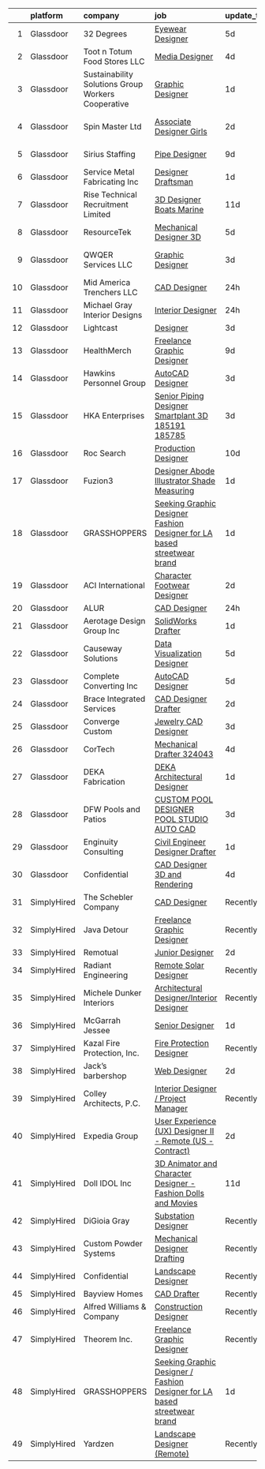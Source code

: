 

|    | platform    | company                                            | job                                                                                                                                                                                                                                                                                                                                                                                                                                                                                                                                                                                                                                                                                                                                                                                                                                                                                                                                                                                                                                         | update_time   | location        |
|---:|:------------|:---------------------------------------------------|:--------------------------------------------------------------------------------------------------------------------------------------------------------------------------------------------------------------------------------------------------------------------------------------------------------------------------------------------------------------------------------------------------------------------------------------------------------------------------------------------------------------------------------------------------------------------------------------------------------------------------------------------------------------------------------------------------------------------------------------------------------------------------------------------------------------------------------------------------------------------------------------------------------------------------------------------------------------------------------------------------------------------------------------------|:--------------|:----------------|
|  1 | Glassdoor   | 32 Degrees                                         | [Eyewear Designer](https://www.glassdoor.com/partner/jobListing.htm?pos=120&ao=1110586&s=58&guid=000001822efd2d4b8c6d561fac7ba36b&src=GD_JOB_AD&t=SR&vt=w&ea=1&cs=1_03c0f62e&cb=1658645720842&jobListingId=1008012148780&cpc=C63BD00756FD6F58&jrtk=3-0-1g8nfqbbdkhqp801-1g8nfqbbrjijj800-e171888724c4744a--6NYlbfkN0BK9GXDcakwdiqmeo8o-2GvkYnmPkq7xevAHdeF_847qtWIb67PS4cSEboSHorPJRDQoaqcUy-3L0yhtCuG0Dr00QbuvsAT9k9_vGsKOvIT62hwB4leGfVJbxAEb7m3iG1ynuz_rrQmmFlyplda9327a5hbsHctmm29ZdRUsBLc9kGi8jmAyZaXeg2OBsHFb6W3jsVbz0qAcG9Dc_JqfhzfgNgzpIrlaNkQGvK_LW9nSJBCihCTIvFwZFUNbzg9ilPgSsqNs0mEuKnCkI_MDDN4G92vsHoAQHTD3wmRWBjuXKFQJRCLWAiN2ndJvgwRCzxnss87KFzHw3RLe2IEEZ5BexhL0IiqTwvYjkUHhSt6toLCEi9ipq5nxUYLk09z-OWkcPxVuv9FSV0sr3XLuUkoLrKDpGMPXkRV7ataOGEkW66F6W_vdHFIgQbbNUZtBL9KL9E8gZHETDHFcml1msajI16QVj-urErPz_NYPpAaLQ%3D%3D)                                                                                                                                                                                                     | 5d            | New York, NY    |
|  2 | Glassdoor   | Toot n Totum Food Stores  LLC                      | [Media Designer](https://www.glassdoor.com/partner/jobListing.htm?pos=117&ao=1110586&s=58&guid=000001822efd2d4b8c6d561fac7ba36b&src=GD_JOB_AD&t=SR&vt=w&cs=1_66e6b68e&cb=1658645720841&jobListingId=1008014381399&cpc=8D52E76475A7E842&jrtk=3-0-1g8nfqbbdkhqp801-1g8nfqbbrjijj800-5bbd51cb50677fce--6NYlbfkN0C-DhQNmwg1Xw21IP8sDOh_3gsjAvXmKCbZ2k6OTTTvybAtb1TJ9W2f9W7oqZKodxTh4QpXHO9uJ-7u6e2sFSQAxRmpCjyGaGtDvfAzGr8OeJiqKZxXNSCIPvzAAT5ZMLCDD9bPs6k7iEO2nJUMJbEJM77ghQjpsQ5st8_cUk545h6DrqFGOeGa9m_FffVlTIqUpFlxr2lEf_dctzq_8-34wYmJDXvn9jUVBFGSOaRI6f-3WV0YBfN-wP1WGVtnLt-_UrT_iEh-j2cQeKmJv8UgTK66QNA1Oy-xuf-_BZEYrQZ-HIYNQD2CUzwpdPgXo_C6w7NN4r1DqKzAfc6kml92wsidOgLehhZFvMES4fm7UzEnb67u3Vi4Z6VNoXf_BZ_xcb7DjqG5AoOAxbNYSMdLiPKPr0SfWZwfwfMlM6pCCqnGFJExCZTkDXZ3tsoflVnQdY0RQSaJzAtuMqPRa-tcvpxM4DFggD-vUQAiAmsMKBS-eG9v2In30ejruQADcsPoCUGFIYtMM3OGf2VSfM3gGOrZO_FIWGk%3D)                                                                                                                                                          | 4d            | Amarillo, TX    |
|  3 | Glassdoor   | Sustainability Solutions Group Workers Cooperative | [Graphic Designer](https://www.glassdoor.com/partner/jobListing.htm?pos=122&ao=1110586&s=58&guid=000001822efd2d4b8c6d561fac7ba36b&src=GD_JOB_AD&t=SR&vt=w&ea=1&cs=1_3d22ff07&cb=1658645720842&jobListingId=1008022285811&cpc=32EE424DE2B657EB&jrtk=3-0-1g8nfqbbdkhqp801-1g8nfqbbrjijj800-019f68c7207ca2ce--6NYlbfkN0DtdU5R-ToAv2xdkvsd8oJSGFfCO0ehaV5AhNAfMTO2EKkvNUCxhAZVh8FTJJJQ-LBSbytpXPmxJ0mLM8l84vRo2UWrtIQrGi44zkJfGC3AnQeNqyx7D3s893Qjt-lzv12RlHkYPDqg-XyIqYP2T_z-NX2u93bhcMFidKPlRa8IuStN2NtQ4e6qfwH0Y0BYjrbpQm5YnetkHs5fvHpIhlocqPI_2jbhCc6U-OmE2iosTwEu83Ygtrr19EakYi-t3CnvSDJblSyJmbZgi26fTlBm9FkGu1UTIeucRT4ZvEAykSliUGFSr7ioL9c4fakhIOBzXj8vteKFLC-rkpG0Pq94YqFFjhNkQl2cJOGvr420VhkODPAME7h5cqNrA8HFzjOw5kZ_87tlK3xU-2dkX7NsKMARVoxN-OXCPn3fG1OUzFCa8xhntGp35XVWDJTQ-p_CtfeUPdAXShfZwI9q9sbFtVWp8PI8AMv22lx4o8WL2Fmu1zv8lr4JCVARm2tNUFo%3D)                                                                                                                                                                                   | 1d            | Remote          |
|  4 | Glassdoor   | Spin Master Ltd                                    | [Associate Designer  Girls](https://www.glassdoor.com/partner/jobListing.htm?pos=102&ao=1110586&s=58&guid=000001822efd2d4b8c6d561fac7ba36b&src=GD_JOB_AD&t=SR&vt=w&cs=1_547cf6a4&cb=1658645720838&jobListingId=1008019524976&cpc=8EF2A55214350694&jrtk=3-0-1g8nfqbbdkhqp801-1g8nfqbbrjijj800-5c78218c4af67109--6NYlbfkN0BvH3A8keRzMSHNNzpo8GRtlYiokHfs7hRv1iTbqYJ_v3EUQjdtkMnPMFLtVYawuvVqlbPi53LkV9FBX55Z6BqovyJTd2mkl9GNqM2d_y2pKVOtaO8yqK2Q3yO9dcjGx2vn1LspotqOuDmMap5wlvlGzWdINHDhnR506RIB-4GnAKmNyC61L46teB4u7KisXL0zSchPsK9ACW2dJhgWyK7gRSHTySa4SbprQd14iGeQLA7B5wgficoKRR-rsUjOe3Hr3s1jMRAgWwT7JEqJTkx74GYJY_p9fOO5Swze7hYfAT1AxUThdR7YigBuR8suNjwvCnqkYfJ4L9kkS1zqVz0ZSjOyUPirO4pYcX70wKJ9dFjXF_d6qH-t-YqFI3J0JYURtVHr3Rjqr1CNqAna_PcWzs4Oajkt0sNAO0Vw6uIZDqxqBBjAH_AUUkX1MPsWEZMIocRrtB1ZyRsd6eu_sri96b2Vm6nC5MQBi2evOOS8K2fDvVgCRC9OZMl6vJKEJYa7cKjZX30A4GWo4cC8cGGZ_aaGwJP7bGLKn-VgYARWC0DRHqfeO3HHde7Ic05zQ_9Yo-JrOuiWun175qU3etUi5NI-ZCIQ8gYCBMb2qOkynHzW2mU5TR_EdpGEGujIlmLQa7QGaaJshYoMI2iGR0v7EYsJnPPGqkVvhYGe-mRuTA%3D%3D) | 2d            | Los Angeles, CA |
|  5 | Glassdoor   | Sirius Staffing                                    | [Pipe Designer](https://www.glassdoor.com/partner/jobListing.htm?pos=126&ao=1110586&s=58&guid=000001822efd2d4b8c6d561fac7ba36b&src=GD_JOB_AD&t=SR&vt=w&ea=1&cs=1_eb6a0682&cb=1658645720843&jobListingId=1008006070702&cpc=B576E40E3A51D23B&jrtk=3-0-1g8nfqbbdkhqp801-1g8nfqbbrjijj800-afad7f7a310d99e6--6NYlbfkN0D1AY9XspeKmzoa5y5IAdr9qOl7KW_--lL3pafuBnKTSsXXxebXPZqpX1BXTUPHaFPBIzeZZY0z7U5GYabsurXdSTUU9cWfCSeeGspWdCiLJdhlhMm1mVcuNwfLoWSdQzu14Rmzdi4VsTLsCAAxflXcZ-KkLqbPeR-WzM-YTGjPWtjCIMDFJE3QdEO-RBZaafxluEOyoB6flCe9UNg2nmLJ8wvsBgUNMunt1dT44ZXWeVCw_2PP-rig0rdcedyhR0ehED3aff5Jv4ukTyRyCsUmMiBPWTamRBHvbfYzClxNg_8kodE8XYXYWWdxJlmBjBw11CIJ94ECIX7L1pky8S6PZcaErUuFlf-rsx277orSE4o1twfNqZrAhiube9Pfe65eeyM7chsVU6eQiVBw2_PwtuHiY2Mx8CQ2YI5R6HdC-xEowy0y-f80u6xY_n8MjdQnpRWy39-d_UefsQRx3VD_htThQmxJ_Wd4vovmvQgubSGoHVK5RHg1-_bf-hwWR44%3D)                                                                                                                                                                                      | 9d            | New Orleans, LA |
|  6 | Glassdoor   | Service Metal Fabricating Inc                      | [Designer Draftsman](https://www.glassdoor.com/partner/jobListing.htm?pos=114&ao=1110586&s=58&guid=000001822efd2d4b8c6d561fac7ba36b&src=GD_JOB_AD&t=SR&vt=w&ea=1&cs=1_021f7bf5&cb=1658645720841&jobListingId=1008022687850&cpc=DF7064BA3070673B&jrtk=3-0-1g8nfqbbdkhqp801-1g8nfqbbrjijj800-8a1f88e984c50e81--6NYlbfkN0CHpSnjIPxMtekS58WZl5Olhjo2iWL5RjE_Boe0ccr3FtqYNz4yhG-OtQHbDTDcTvasRA_UrlmexYNqAfyS49cEbia66F0dLiUT8uC43xxyqSk68tWgKTSHE6OFlEDCDTGof6dpC78CjIAyVloCRZ9TaGmj-Wxp5-55-Pw2gyRFXB1eauQbMIN-NKBd88qWjJvI3cQTBxXVc7Sz6jb5SsNsuX04t-Iltsl9wazc-dWKiW2deuaRD9S8NAxkxor9D1dX5-2t_ASUB4koRKLqSDiovn8VBImB_bWLO2l0AXC4b5Mu4ipmb_ujg-DsQt5N9PZ6ko0qLNJPcNPoEJB1g0ot-Ng1tRR7rFDcnJhgIseoDj2ndrvmMzjYrAC5gXz1VjSRXKIE1NM9pyts4ICLbIqfBr5b-fI65MfQfn7JDCSSMCOpBZLGlMdTBIqdFQhmvef3E_fovOUtdOwamP_OEMrRKi6JamzPnjDm2L8xw4U_fcJ_eKRCuDW4qoHpn7SYORuV3y-arn0MxQ%3D%3D)                                                                                                                                                                   | 1d            | Rockaway, NJ    |
|  7 | Glassdoor   | Rise Technical Recruitment Limited                 | [3D Designer  Boats   Marine ](https://www.glassdoor.com/partner/jobListing.htm?pos=129&ao=1110586&s=58&guid=000001822efd2d4b8c6d561fac7ba36b&src=GD_JOB_AD&t=SR&vt=w&ea=1&cs=1_0743a802&cb=1658645720843&jobListingId=1008000115928&cpc=AC285F3A3ECA6BB0&jrtk=3-0-1g8nfqbbdkhqp801-1g8nfqbbrjijj800-cab4beabd3bfd307--6NYlbfkN0BlIR6L0eizDKDqkzeZRfLume_DxC2-xIBuckbPXhGlgbPuGIQFFKUsMXwj8tcMjhGo-rRhYo0sbEYpR3S8NfZcTr5dmVP_6UhPtnnYrh1zUezU6BOKz0Nrc81QrCZp-zW8S3MRe2MxA6WHuBGLeX9jClSyoh4qnk2gvK51ntMxyTURTOIuPHHIbXF4S_0hjyMZTI3p8eVpwNJlPWOSVNtcb35HSnxSOhznG9oFTh9XsVYIvRa8nKJtiLNnh138p_AhOwaH4ZwTIfUnB_iRIOnv8wCq7P9tNxKQfQpJZHDZzF4pOMu2y086Iaa0A-gscO62hmBLc_jlHLayjWM3LY97wQpYFq7W1mZx2FdrbD8NjGgUckuTNmKbbbe2zknxVxtOckhmsmVjF08M_5k50hN3sAZIfA8KSnbVrIUsZMMdE6Dn7yLrw7UTmqnsA9l5-8bK2m18m9BwtHJmktNu35zXNflLFJ3MFfZ8aenYZ0PITcnUThc3NyBiY9923vs7TISkcY2X4-YHDobJV7cMKIJFhSqNz3NVPD4G5FpXYIQthl30XFKVKuZazXCjAkWz-jc%3D)                                                                                                       | 11d           | Clearwater, FL  |
|  8 | Glassdoor   | ResourceTek                                        | [Mechanical Designer   3D](https://www.glassdoor.com/partner/jobListing.htm?pos=104&ao=1110586&s=58&guid=000001822efd2d4b8c6d561fac7ba36b&src=GD_JOB_AD&t=SR&vt=w&ea=1&cs=1_3e1bda85&cb=1658645720839&jobListingId=1008011926208&cpc=C94B6D3FE0E785CC&jrtk=3-0-1g8nfqbbdkhqp801-1g8nfqbbrjijj800-13c979ffb8d11fbb--6NYlbfkN0DAUWiHVvTL3qSwCPlAGxP_Kyyv6-P4DkM9fZj4wgGgrfYHW_oRckNsoyvUy_uCFBRE2tP93l0c9x1sDVXxL8y_1P6yh89Oxo89zWuX-HWwqFsyVq_QEWuEFsMqewrFOFEO0jAF5vIBPi0yiZHyCY9Fv8Y1f45Zn2wA3oyCnt_2lLGs_EGbBvHjGjpNmfqvdExDZSa7c-XDzQvdZwsFbN8V1qoRtJzaZgZ6qJyUgAPNWgi8P2N20okTF48wX2oSs8JRQhw0W5TebSE2AMHl21p-HTSiSY5RTDpB6jhvXKFWdSCCpSMqVZcl__10LdjGlk2i9f_gN0sF6wYKHzhvF79a3UKEGFQ44RGimLaiwFgaduRK6xPLFS-SO4CSjYeNjeGb1kxeimqeossmoef2v0qx307_ktofTYLLAehfwsQpthndSICNcpcww4EZKcYIoue0wvrpXRFNzqI5kDBF3ea9Mjt5y1Psi-51i4zzbPtX61ibFd5SJIAmMmeXBU3GfXaMnwsoyRTwVw%3D%3D)                                                                                                                                                             | 5d            | Aiken, SC       |
|  9 | Glassdoor   | QWQER Services LLC                                 | [Graphic Designer](https://www.glassdoor.com/partner/jobListing.htm?pos=123&ao=1110586&s=58&guid=000001822efd2d4b8c6d561fac7ba36b&src=GD_JOB_AD&t=SR&vt=w&ea=1&cs=1_887b292f&cb=1658645720842&jobListingId=1008018310784&cpc=D2F1DE17EE1F43B9&jrtk=3-0-1g8nfqbbdkhqp801-1g8nfqbbrjijj800-bbf8424b2678572a--6NYlbfkN0AtR68e5gWpPxoovZgA7Udo-dcymoK0NpHFMpIgh7LYz7ARrXsAkPKQYoskni4M5Tm49_lQtvjvzNLNE6fblBO6LmJTINRREnHdJt3mM_4VwHnPQGns7CFRndLJxJP33xbs84n0Kons-gvrS1qIONCISHtorH_ulhBXExZ-0x0ntSI8VVFSnqXmxm0ak0lJU7PeNj4AAmauZlC8nWQjHudqNnddjaVyqwu_4TqEFgis08up2At-JNt33F5vvXAQgb6AtAXBbhB9BT5HUWbE1ZqQo7FiOLdmYfFd9UC_R4fbQ5bXpQELr9lLNzlEhimDL4-9K8IvB-eXAcbl6XWWBpKpGlHbllm77cVftxcDKNrgtPgVu31xRHIelFVjdPF498t4310zRs8uhLdV8FJwHbnKNvP6dNi1dwXmV6xcS9bALazKeFNYdtBd5PZOVhxNSOyLLehu4Z4zksb4z6R_jhc8HGxJwDa2I9IslmwjIlnUQ5KBjdiELowMRAQiNaNcvZu-z2iQuiAcVw%3D%3D)                                                                                                                                                                     | 3d            | Los Angeles, CA |
| 10 | Glassdoor   | Mid America Trenchers LLC                          | [CAD Designer](https://www.glassdoor.com/partner/jobListing.htm?pos=101&ao=1110586&s=58&guid=000001822efd2d4b8c6d561fac7ba36b&src=GD_JOB_AD&t=SR&vt=w&ea=1&cs=1_0333f954&cb=1658645720839&jobListingId=1008024443270&cpc=29832A3A95482100&jrtk=3-0-1g8nfqbbdkhqp801-1g8nfqbbrjijj800-160d77fa0b76b03e--6NYlbfkN0AHhHqL3g7hY4fafHz_rB5y-dd4tjEBAVpR9NRjrXjFbyFGwzREVJa5JNyPAk0cCzj4nPvlCVy_xoS4hiDk3UNZI2HiUk8vo9EqI-7vvz_NNxUpGBNSXQrdC8a4Z5q0ar1sWsQR63p1oH3Lwt4tCn_gXVRgQmaof6F3-Z4ylzGQzBQcHW89qoOnFplpUK8OQZcZLDQO8MHiRkBfTgFsrFkVQyBA718jA2IJrQ_cLTTJ9HGSEAMO83Sy7m9W5baVXYilyn2QQA48XKNvmVSB0qVqkvxhJ_nuXnOg-efF0d0_-I1n3ac9aR3S98JZBWPq4QoG8tm6qZE5SIxNIr0dv1W7qrvEnqTs1c0OyYbPPT01Vd6lG7HZ6YPqG4pprOkTt2EfagRoya7yeAyG0jNYTGCAiBXNcQ01jGcu6flHj4YR4Hr1fLVKnYtrnytAK9Nyc9JtSA7nOFB1DDaUBu01_Ge4FYHGu7aOVM2ipbjhvHTKykTsv1fT6k0YgODSoyUXvZoLmBtfEMwCsA%3D%3D)                                                                                                                                                                         | 24h           | Dexter, IA      |
| 11 | Glassdoor   | Michael Gray Interior Designs                      | [Interior Designer](https://www.glassdoor.com/partner/jobListing.htm?pos=110&ao=1110586&s=58&guid=000001822efd2d4b8c6d561fac7ba36b&src=GD_JOB_AD&t=SR&vt=w&ea=1&cs=1_e72f782c&cb=1658645720840&jobListingId=1008024800192&cpc=F2E91DB1AE7076E1&jrtk=3-0-1g8nfqbbdkhqp801-1g8nfqbbrjijj800-3a76b17753d2e2b7--6NYlbfkN0AY4guaBc_odNxnJHTncvfwFu86WvDwtbc_K-gSZc1x5K7wdWHYCJnR2ikVfu6USqepOoGM2_x8dVLWojmDRBHV6ONlvzna2nPac9x-SQAIxHZNsomVW-cvPdGbUif-5SHzZO76o133w9HH6TYzBBJ9A53pXIjfgBYFvERpvVRxBzcRhrtbOAf3nxvaCx1hoHYJusYsWpw6vBeSQfP6u7UoAPg9gE3B5eVQ_EDhG4TSboZOJZr8Xm5h3uP97BpErh4Fe9o43MXtyhIAAV8aKtvCg9rPSehorNJfMWiuzgTHaMaLkcTmuK54hpYgMlU2ihuMVyGoPqCbCXD3TXHcRCTydrHOnh_N-pM_i1F0QLpT9WaS7jeaPIIOUC8pd3jA8Gy2f4k_R6s2SVgMdV7AN4SCSNCSzct6QanN8Bn2cFXC8FEoT1A1I9bQss0PCZsnI4czLNcXZKUyigVaFTcsTd1d-QJoxb5P24Xx0WSDw6nZvkNwC5SwP8v0Yn-ZlIJ7HpAhjjMpDIud9A%3D%3D)                                                                                                                                                                    | 24h           | Boca Raton, FL  |
| 12 | Glassdoor   | Lightcast                                          | [Designer](https://www.glassdoor.com/partner/jobListing.htm?pos=115&ao=1110586&s=58&guid=000001822efd2d4b8c6d561fac7ba36b&src=GD_JOB_AD&t=SR&vt=w&cs=1_a71e545f&cb=1658645720841&jobListingId=1008017615295&cpc=BCC169F53084E245&jrtk=3-0-1g8nfqbbdkhqp801-1g8nfqbbrjijj800-d74957f2375d8404--6NYlbfkN0DkKenFyqqc7-LGUI0LefNLKAb03uBDxdXH4Qh2AKToKeJUBhpws2HOj-j9Dn5Ir7g1xNZB8QiPmObLm9Je8u_cWzDxcpIfu7ZFJlWZfPLDxhCLowuG21QwQ7UodzQf7-26iKizCkFjp47SBwE4fi-GaniC0nlfUiF9v-kfuzkJKk5XSv8lflMJDW4uaywBvOjXiRSXKcK0M7fL1jnW-cf2ze8meNBkJ6CnP-71SkinZ88j_YEqEJ2Ze5Z5J42wf62pTUYu_LhzB2iZVC_Okol1Qv4-0tb6i8KJmfK2VeiYamqMzzsmQT0R6DW_wcNrMoVed4SpNJHGJ-v9bZbEbDHVrz_yUnOJS-XrGeESh_vDgDtUbiDDWOvRoGZwUrh2DqVhKlkRC6TGoa9vibcsLhE1IvXqk6TtpRcZa9JCu_q1QcpnYabnxMqu_lAV_xbGSMqFKdPTFmisMr7upu3k6pjSlk5ChoCcZCtDlhI0k_MtUeAUhrMU7J72w33B8gPyegLtE7q7nd4HHg%3D%3D)                                                                                                                                                                                  | 3d            | Remote          |
| 13 | Glassdoor   | HealthMerch                                        | [Freelance Graphic Designer](https://www.glassdoor.com/partner/jobListing.htm?pos=124&ao=1110586&s=58&guid=000001822efd2d4b8c6d561fac7ba36b&src=GD_JOB_AD&t=SR&vt=w&ea=1&cs=1_a09198f6&cb=1658645720842&jobListingId=1008005751463&cpc=FA84DF7EA1EC2398&jrtk=3-0-1g8nfqbbdkhqp801-1g8nfqbbrjijj800-d04551f9b2678583--6NYlbfkN0CJfBDSEeEc7eUnd5rVrn_aucFjVrvzgr_Il_-mepVEc-BLHCDOq-mgCmeFXAeYHsF02brgSvziQCU-GFCF8qBdIgZ04X2e8CQON-LG0-R62OPXwxprqx22bF7M5wxVJHq92As2CIT941S1gZZvlDWFP2MWM1HNHby7FZViwuXuOIwvH4DhgIfXsCY_sHGqok74pqOe_WJPXoZoSsBUJLbGdqRUSa-luAnXnFbGoUM69_x5PXIlHjS5LHVmCIOj3LLRP77v7ainJdyXOl-liKNbFr5Iql-wf8L2P006I3LTWAQg8mh8uf2UozTyIYLjbj4FZA2fRTrR1-0RTEVXJVRm52vPBLOYTwKqc9kD_oAIMFfTPxyO-PaUJSihedlwxZKF65QQe2WdvKkWRv9KR7WExqsXDvBGLJmWyiU4ZFJ2ZjptPbEVdrexM3a9Gm1dHjE7y2qQN6ftt7R9IA0n3C17-D2HSAQegCl2ej4lnKs6VKVApItkSptP0IS4La_7SWq03ep9iP86WQ%3D%3D)                                                                                                                                                           | 9d            | Miami, FL       |
| 14 | Glassdoor   | Hawkins Personnel Group                            | [AutoCAD Designer](https://www.glassdoor.com/partner/jobListing.htm?pos=130&ao=1110586&s=58&guid=000001822efd2d4b8c6d561fac7ba36b&src=GD_JOB_AD&t=SR&vt=w&ea=1&cs=1_0953491b&cb=1658645720843&jobListingId=1008017328350&cpc=87A0A889578C8297&jrtk=3-0-1g8nfqbbdkhqp801-1g8nfqbbrjijj800-932306c9075ce164--6NYlbfkN0D1J9tMh8QX83cszk6G6FvsSrwc1siyUdmE5q-0pJS_VRnBDhIYZrHaJrybNPQM7Xsp5htT5at-tgzZeqAaEMp9a8Y8t8G8UUgGdp6q-NSaTLR8KqDjO7kMQxiff-WvbO0x0VDFPIfb-iPGkRiMvhDrHgHxADtfvRKzjojLf8DkS3ocHBoRtrhpZFMv6m_FgjrhMBCQXxSRbb69-8qk-YddYHDHQj5pvUtQLft83QSMx8EpXxMTtH1Q9c5cAI_m4BSA7Ol_v6gcvu3NxqT96pVpB5ApoDZscuErc7_uMCRVNMwcTNfzYRIe_1iKmLDumWrYduHP-e2BlJxjlyoFb1uqdFrLNXeKVXhPagDbYy0KttyxbsnKs7m1jb8GB58879MtZDxtQxMkzaC8B9zY9GV3q8-KJq1TsBdu4Bz4zqiwJwQ-DtL_rpXSh5X7Lae7wlHdp7Nx0_oGz1uGLpESpbIdon9MY7E7A6dmTWXjeLAR-ajowuT7bnDZ3mUwoaiRZKiGHrUiX-7aAw%3D%3D)                                                                                                                                                                     | 3d            | San Antonio, TX |
| 15 | Glassdoor   | HKA Enterprises                                    | [Senior Piping Designer Smartplant 3D 185191 185785](https://www.glassdoor.com/partner/jobListing.htm?pos=128&ao=1110586&s=58&guid=000001822efd2d4b8c6d561fac7ba36b&src=GD_JOB_AD&t=SR&vt=w&ea=1&cs=1_7842ab51&cb=1658645720843&jobListingId=1008017147928&cpc=A0637F14311B9419&jrtk=3-0-1g8nfqbbdkhqp801-1g8nfqbbrjijj800-c79eb20bf1e1d65c--6NYlbfkN0D2Zbx9XuZiwQ79GU-6D-_G_OF5jUrh-BR5XA-QHW_xVFUt0QWVNGr_bA4MiO56m0PJgOerBS7H4Xrau4X9eULZLoj-F40XAMloDn5mAhUgcDz0t7yMrEoGRPafn1oFupEpElgxL9C0Uha_H4k-2HSfV87CtR0whIQacNsYsGDI7AgcD_nEn0iinx5Y2IIGnN1olQ2mLyEzzMQpuf0Hkgmlu8rZqFTEDBxeznSqhVAvrta5NPHQvm4m7ofcCQ1cAwQo6IEP4tEVWTz0TzVVpZfOxpQl3VHG2RCSZFHFe55fSw1ooJ5bH5km-WtuAQg4ID4slRNvmBJIbl7NGc44-2Uo5ccca_r_IKJ5tIxmbOyScGTG90T44vNphNCTcN7YHOt-2s0zstzYrA8i2Kf_9uq7gHXgGgp4ycsmJadzHXT5JvdzNLca9RnCvGp4ENxbGfMj1qa9su8_9OQCwtgyelvU4n0z7Gxo4HQJxx9oABRwWpRdlxNwaLa6uMTSEothGHOMHImBoZYgAXxNtJMnXcmLjAqUa7Y3pBu6g2rLusHadg%3D%3D)                                                                                                   | 3d            | Remote          |
| 16 | Glassdoor   | Roc Search                                         | [Production Designer](https://www.glassdoor.com/partner/jobListing.htm?pos=127&ao=1110586&s=58&guid=000001822efd2d4b8c6d561fac7ba36b&src=GD_JOB_AD&t=SR&vt=w&ea=1&cs=1_785f742d&cb=1658645720843&jobListingId=1008002873267&cpc=654405A9B1E0A9F5&jrtk=3-0-1g8nfqbbdkhqp801-1g8nfqbbrjijj800-addaca8772c6d40c--6NYlbfkN0CMHfdvImXyhvk82aHanYmk_omNMXOkHedsHncAw9pogZQ8McdVG3ZgtV6D129IFYhfTL7yuxeJosBcH9muJWk9YjK52T1y8O0szOu9vTCKpmDjplYXk-IMpyXv9A-aKX-ksh4eAFC-aE-SiQhh8OCuPLec8bbQAg5TTcVH-hdjBv8d1fndIoosveEmcE8050AwWKCLpDYXSXKaKTTY-UpOsOutASJBZdfCfuJf1kIFO5nTd-nC0v2wrVbbI3bNnRPCLqRO38yEB5TX4zzudO6X9K_R_BRFn-IcfcV4bFCe-vTUVJJBpAtqY-4L8sCjbBQlCaVqNeQeJMrvJZddVRiaYb6z-3s76u3yVvi_h4VcY26X5qO_lXdpcTm2GrXZfTxFEcab5Ri72AkaasuMGRz4qiGZoxmF4iH9m1McelH9n11sYfab4lXb_z3auII_nsoxxEECubaF9qN5WyUBfvq0aIXF5beQBeZHouiW1v3s31jWtNBlsRXebf8DNlgEXLc%3D)                                                                                                                                                                                | 10d           | Remote          |
| 17 | Glassdoor   | Fuzion3                                            | [Designer Abode Illustrator Shade Measuring](https://www.glassdoor.com/partner/jobListing.htm?pos=112&ao=1110586&s=58&guid=000001822efd2d4b8c6d561fac7ba36b&src=GD_JOB_AD&t=SR&vt=w&ea=1&cs=1_de56f6b2&cb=1658645720841&jobListingId=1008022860252&cpc=76BDADE3D6D9A820&jrtk=3-0-1g8nfqbbdkhqp801-1g8nfqbbrjijj800-14c5d1de111efa47--6NYlbfkN0CB1tmP7rfbaHtYFmPjg1Xv8BJr6DUbyz0HQmM4H563AlwRaaZ8jklwhf70B8vCNJkZAeqwsVk5AIJ9Mwvd1SMho8Pc-ysMMlbfzI4Uehh1ixezscQEESdiqh6RRtKbi8KqDv_M6y506YbQw9hnR02Gu-gwz-tZy9gR8oHr01qN_DLj5DILbiqP2sHL3wcXR1ucWtjd9JzcH-y3ARAHmt0c11u_UhvMayMDTAv8Rj-rFwKNQEF_a8Zc-gSwVYOlo4BQvk7wlPqyi9BNftYIwsskp43jdhfEYXxW62bwmDIEQrvMFh-ytqXfu0FHK1rBBk0DoOVd-iBg29h9CzWymbyzKP2bf2ZYuMpdZY7mfajixJB5TtOnt0Ww8KkYZ_qWPfsIAv1g4q5CECsrQoKhX25Ou1-NN3Cp8XiuevJwykRwvxtq0hxeXDkPvDoY_YAD_C418SKNq2pI4VJckprPn0RMq-b-jbplTji9FHpzlD76MyDPT5-1HTXGQ1eqRpj_3Wg%3D)                                                                                                                                                         | 1d            | Irvine, CA      |
| 18 | Glassdoor   | GRASSHOPPERS                                       | [Seeking Graphic Designer   Fashion Designer for LA based streetwear brand](https://www.glassdoor.com/partner/jobListing.htm?pos=107&ao=1110586&s=58&guid=000001822efd2d4b8c6d561fac7ba36b&src=GD_JOB_AD&t=SR&vt=w&ea=1&cs=1_36041092&cb=1658645720840&jobListingId=1008023834020&cpc=F583A5AE0DDDFE3A&jrtk=3-0-1g8nfqbbdkhqp801-1g8nfqbbrjijj800-7889e446de2386ce--6NYlbfkN0CPEiJEzZq4I_K6S6Q9VC1QMfIsI0INZ1UYi7vjgDL48f87QLouAYwobelOUSOt0kYOM3PhT0Lec-TyoJq8apc8yU8pyYEYwRdfIoc09R8tDdxmjIMz5nSZ371rScg0qCS90jav0PGIUWuZG3UL_Fe4H3kgvwDEW_HwyrOshNnzKhhfXYNG_RZ6pOxyWa19x7JBPykLwD7ilpEVh7lMzynIa7RY4DnXLaxpQnV_RJP3Z1d2HHtvVG-QT2-GfOIjXf0Hy9cInjjJLki1iLo5eSPcb_IE6JkI3V9JtqGsoq6OPwPfOuyz6ynSZ0MNCr12gnBvxh-rYTUutqmwwVltYFGcxlKILAB4SKYgg1Thy-wjzDZt3bfAnNJ0yV-lCv25YII5YpX2b-7DvsUe_UYSEM5FidB9qlEd-P2o_XuryJWA4L5MvnxZI8hp-bs284i13HzxC9xL7ObQAzuIYlPhfZbBHb5SH1FcCHeIf5aM2rlCLTJZKAIHofUzO1Ai67_JRQk%3D)                                                                                                                          | 1d            | Remote          |
| 19 | Glassdoor   | ACI International                                  | [Character Footwear Designer](https://www.glassdoor.com/partner/jobListing.htm?pos=109&ao=1110586&s=58&guid=000001822efd2d4b8c6d561fac7ba36b&src=GD_JOB_AD&t=SR&vt=w&ea=1&cs=1_883e11ee&cb=1658645720840&jobListingId=1008020711180&cpc=81AAE51C33FDE227&jrtk=3-0-1g8nfqbbdkhqp801-1g8nfqbbrjijj800-9ca67d59a480c71f--6NYlbfkN0D4nuovUOU2dPryPr7-xanE7ZFWASvaSyNm3BqXIbrO0m-hQ1hxIqmwoTNy7yy4SWxu6W_6kZf1hNDaR8myyeIXGwmSWBpCfwslxT4v49ACyPr87cLkNCHoAm0rrrwHf8o7DUIv8jco1N6RWaXDA7aLEIw-B08LtYXrUmiiji4VzcjGaHQDVQUKKDjYzeCpF3st7rqgLFjXWRD1_FElirq5ugNDihRCTQlItTcMv9HG1qYZk0iE-3ajNbNsY9ky5c9t5azd0iM7CPTuSglWtdgnKOs5xUBWR7dfoErzvYSjZdyvKPjlfjyvFLPDy32SyUR-yP6MfgKUe9cvnDHmlcElvavUUrnqR-zFGOar9LQPi73dtGJKGiMbZR4jUjgNPOHMyP16doocp9QFqiAyZo3L4gZcHvgQcWPn8QGiURlGY2sklqzFnRhDR5z3JyQyIrr0S_XstF-q7_DY7x8Tn9wQMWEIi6c-ZXBg2THg78WmQDGSH-sIVc3WCLasYxL79nbfkv3kdmYI1Q%3D%3D)                                                                                                                                                          | 2d            | Los Angeles, CA |
| 20 | Glassdoor   | ALUR                                               | [CAD Designer](https://www.glassdoor.com/partner/jobListing.htm?pos=108&ao=1110586&s=58&guid=000001822efd2d4b8c6d561fac7ba36b&src=GD_JOB_AD&t=SR&vt=w&ea=1&cs=1_695d6c1f&cb=1658645720840&jobListingId=1008024302209&cpc=7E69D0A57279CD4B&jrtk=3-0-1g8nfqbbdkhqp801-1g8nfqbbrjijj800-15c1c0815a376664--6NYlbfkN0B7dZbXwQuQ_0VoSX133D8utVsJ6lZ9Y5LhxM2gdhkz8h1zAV74SLdbLKZRjro0pwHrHBpSvT8_c4-gZRAA3Ta6pf4ZnINXBVb73Gkl2EsCyKrP2u0ZBhyOkM_wsMfM0_OZHekW-Ljjvck_NYJO96ntcZ3Fs2lXdCR6m8v2-vvwKyMIzOB5iit_TlElG2EypmN2iDurlyhYXnyiE-leR4eeO8nPcT05aQ-r8W47m7IqSVut64RU1oHbIPEhGVAzfrZeXU8M6FHBVVZ4ZJ7_6f_9nDs-a1tM-OHmFkXT8TOvMFxQII90YYAGNUD_9AbKiGUljSicupclYXQIQrem5NsB_I7JwD0sA7SkiORJoSo5s36_6Fo2RFeoBMXYYCIOSgtCZa-RSPBbMglvPeqatBmOOqFPXNPArQ-gtP6BQEadfv5ylfN2ECMFkZWN-A1-Ukw8ypH3iEPxUjPoTkU9rZrDHFlbirlkVVapNWl1ivZZqN8bv1ekSuEYGquktrTWU9AJ1E2-rDD52g%3D%3D)                                                                                                                                                                         | 24h           | Remote          |
| 21 | Glassdoor   | Aerotage Design Group  Inc                         | [SolidWorks Drafter](https://www.glassdoor.com/partner/jobListing.htm?pos=119&ao=1110586&s=58&guid=000001822efd2d4b8c6d561fac7ba36b&src=GD_JOB_AD&t=SR&vt=w&ea=1&cs=1_4b583cde&cb=1658645720842&jobListingId=1008023222990&cpc=1FDE87803EF93CD3&jrtk=3-0-1g8nfqbbdkhqp801-1g8nfqbbrjijj800-ea029e966ea7f04b--6NYlbfkN0C32WMDHlWUgYrANG900f0q8U9VwyasDEpK1-bwwwbJUUCoQUK-X6n20AvSI_5ZlbEBP3j5bR10S5DCixRIImKUCZ0zlnyoH5A83ewcZJtDl25QrLfspExDILDSDquSJdcow0O3dG2rU5A5YIpCUvA643oscdOYxk_bZja9NqXt0WSY7xnYPrNB_OQF6RgeG4h5BBcXVBj6Yspz2PIZwGqf4IjVvt9syH3jAp4PDW4XqeSVq_KrbrGH4TgTLtAJ_0qvyP5jR2krEsZlevIkFW5arkbB_iszZd6VjPHmVbRqbNNVeJ_2m4A_7KYzDPXJqvFhMrcQQWrVMoMmpbajG_uCk4WgiY0UXnAsc3WeSEPs0_WL9h6-pwfgLMN1nX26t0HNpqrAL4s_I_NfeUWnpBc5jKIbXHPu-NSoaGvgtBUpep-cHuJ8tFUIvQS0R_oV69dJSaIYRVRv90xa45y0orf7rPENIx7OfEqGXw-StceIQblJjO_BEQdYNGECuSBUwL0%3D)                                                                                                                                                                                 | 1d            | Remote          |
| 22 | Glassdoor   | Causeway Solutions                                 | [Data Visualization Designer](https://www.glassdoor.com/partner/jobListing.htm?pos=116&ao=1110586&s=58&guid=000001822efd2d4b8c6d561fac7ba36b&src=GD_JOB_AD&t=SR&vt=w&ea=1&cs=1_23087727&cb=1658645720841&jobListingId=1008012527643&cpc=FB7E4A1762AE5BEC&jrtk=3-0-1g8nfqbbdkhqp801-1g8nfqbbrjijj800-8a9ef3f491839388--6NYlbfkN0AN8TosWPrW7QbWK1II3MVvpibBvmk5ketRk8NKSQlC1FXXT31csSEHDB7qiyA4Qj_yrUxy9AjXna_FhBbsLdYfDH55t1t0_llIofeYpM-uHE5gvdIa9wioXk6OFjfF1TYcDFunt1p4b9kSXM9NWyrUo5QRnoPhwKI_867i5621QkcWwbAy2wNlIQpI_bYhQe-ANa6tl_0tjrrLfwVwt4ev30enBys5KMJduzAJYSlcNteRfh0S4acSdIJNpe4V8z8J0TIVUZe8kw4OCiRjiOGT-Y6iQb9_5qbRGG2WRDfVpisarZ9-wXcvRDSyIS6etIZb25YPBQpQXqzutJx4uZiiMy5nSViZIzOtJf3RZKt4bB1I3IEOxVG5ngRkg6OOIqOgeK_qHJJpWdcUoMQonqasO7u5Qmy7fEa8MpDpANxTVBTKTkcArkFY5fxvW00b9_NM4JarmaZjY3BiS8kj4y4gJ5bY8suEfK5-9M-YhKZVTlBQtZI03kX4CqNmahFuLYY%3D)                                                                                                                                                                        | 5d            | Remote          |
| 23 | Glassdoor   | Complete Converting Inc                            | [AutoCAD Designer](https://www.glassdoor.com/partner/jobListing.htm?pos=103&ao=1110586&s=58&guid=000001822efd2d4b8c6d561fac7ba36b&src=GD_JOB_AD&t=SR&vt=w&ea=1&cs=1_6f738018&cb=1658645720839&jobListingId=1008012279848&cpc=AEB151C2126D0E7F&jrtk=3-0-1g8nfqbbdkhqp801-1g8nfqbbrjijj800-072ae327b159d01a--6NYlbfkN0DLxniXb9xd09bch3T7EymxCrgj1jiT2kSu__xrmi42oCz9LhPSIgqDJ6sGL-UeT3goIOvxzJ-wjjQ-YnmgeEW2txZSELr4md9khjf-cjBjixGnQtsV8Yu9Wb1Ho_z2iOq1FmWs9si_lsuUPhTt9CUIgkB75IQTtPhAvVyZV986DG4voNPSBHSAJ6TZ7DBrEX4ioGL6ICnSvxLQPjS236oijMMZVr8BDUtbEmqavjUSlnvoVRI7h5l6v3nktwa8pL0-VAZ_D341CNkRH3kTtFe1U5uQFfDw6wsXZRDLmM3Wg8aSDp3KQCJVphAdrcUBK3Q4ZhqO9e_opnoB1y3pKdkJs9VV3l3G0a-z8nRG3RqkLWImYpeFT3BNHnlKxPSyIG1v1L7R4uBvo3RjH-HiiS7mETkZSsvuAS_c-IzKAziqdIyJV1dDaquPXY6ENa1ln7UByoTnr48wNV9QDcZXyv2EDz8fDy6eDqFCnDVO-m4RGtC7gM6oKlc9TvOuTF-fw3w%3D)                                                                                                                                                                                   | 5d            | Toledo, OH      |
| 24 | Glassdoor   | Brace Integrated Services                          | [CAD Designer Drafter](https://www.glassdoor.com/partner/jobListing.htm?pos=118&ao=1110586&s=58&guid=000001822efd2d4b8c6d561fac7ba36b&src=GD_JOB_AD&t=SR&vt=w&ea=1&cs=1_b5fd6bee&cb=1658645720841&jobListingId=1008019839398&cpc=FD1C1DA32C38CFA7&jrtk=3-0-1g8nfqbbdkhqp801-1g8nfqbbrjijj800-8cdc833684ef7a58--6NYlbfkN0A0YQ14hYqjDZQJOLJ0WasT0MBbBKu3-yJBTEaXQPbqorikHFMjj7UGORDOgPN-5W_EkcZDnM5VgyJ7jot6pMuVHtPKjS9z1MkEZkHNNyW89bygJUP6z3pgC4VC8CLQH9ruCxHYCmyAVvi4WpRAedxfJlnlEp8IIyiGLd9CPjMys9WhcE2SJZkSJWGluNOR-J9clN3MjrW3ilVASjUlQtI8ot422de3UeAIR_hORl-P5zsv60S_GjFrNKx6RF3xfIVn00AZQG6LlvUxwN4dtk7DNuaxzLPSElgPgdQ7x-EzZs3cmXoDTIb7yNNYQ8FVOdJ3JE1U3dM4ARVY23ZRHdE_m_Iudcqb6ATKPDxddZCMv1sWxmCHjpfaPSJbOvBkD-lP7qWQ5wAbhg0LLZ-SCrUlZOpe3sksh_QCrikp0Ge5wPoIsz_iwIAVRqZKUVGZAUBSZ9Kf4aY6gYID5zBZys5j24L8NmsiOW-f17Mu8NGbulMUa8-JQHDjNCxgIbYztK8%3D)                                                                                                                                                                               | 2d            | Stafford, TX    |
| 25 | Glassdoor   | Converge Custom                                    | [Jewelry CAD Designer](https://www.glassdoor.com/partner/jobListing.htm?pos=113&ao=1110586&s=58&guid=000001822efd2d4b8c6d561fac7ba36b&src=GD_JOB_AD&t=SR&vt=w&ea=1&cs=1_be71226f&cb=1658645720841&jobListingId=1008017310621&cpc=B6E9EE473EF69035&jrtk=3-0-1g8nfqbbdkhqp801-1g8nfqbbrjijj800-3d2a274f52829835--6NYlbfkN0CD15fvffs1pGHHPAW6q2khz85MBc_i4hay-Bg8nLAXH4bczJiOh6TNvmXOCuZ99SvBJBeSjUbWTBf1UYzhNQuQY4tjPyTafFkNrFNGlWN82O3D43aQu3Cxbp4LzodXtDsujYPWMBKb0L9kSFARtJ8y80RyZObQlvyP2zjd3SOg3S4OrJeU4A6Ej6XF-YFkgUYXPkwW4LyV0xTh_SSr7N1IGd7ZTyG4-UgpgDvtyNPtOF4R7GBwH2pK_ywDb5wUD_ii1qBcXtxuRRLouMW4zM_SYM2EbxihF0_62L1pi-oDz4AucSx1EDI32aWRMX-6cJffwz7aGa4bhD50K0XbZ3y6TDcpLmmdsy7BdzhKPO5ZSDX5V6B4TFyUSq0z1on0btCK23EB0BDTSEIMThNtcoeKl-fOcHQgCCa4uq38aX0HweGx26xBSdBTNt2EKCi0p4jmapEl44B-B6D6RcuFUQghWILAyz9nk3fizvp0rvE3TwP-Z3KqxjD90nV3Zjr6fQ4%3D)                                                                                                                                                                               | 3d            | McMurray, PA    |
| 26 | Glassdoor   | CorTech                                            | [Mechanical Drafter   324043](https://www.glassdoor.com/partner/jobListing.htm?pos=125&ao=1110586&s=58&guid=000001822efd2d4b8c6d561fac7ba36b&src=GD_JOB_AD&t=SR&vt=w&cs=1_4e070237&cb=1658645720842&jobListingId=1008014569317&cpc=9908D8D4413DBB8A&jrtk=3-0-1g8nfqbbdkhqp801-1g8nfqbbrjijj800-217c8cf94af1c41a--6NYlbfkN0ATCZlh4at3dJuJ3v9QYE_c1VOYF6jG6qQshNoY64OlFGro_RWsbK-56j5At4uSul2l5xPTw4crIC8ynfpPfyNdM02N4U_MxZJCJQveeUAIiQ5lqngtkbEeNL4cpj0xDFm3KV4WHEX-YfecoQhDiuqgHqQoG4HRAu0p_0gIQcjZPwzCdnKmO92wqkOLyzdZBUzMqmOCilUny3W6dFzBCmot9HLNlBXp-EdESIJpvHCDKYTDJ7X-iFLISWXYBdsZelgoXb9RjrV-26cPfLQ7djYLv8-WY_TJx6YfUmaxaiOVhpx5yujh8IH3rHV1DClt7ECgn6DrTWJmz7ZoooVjBnIZut8RUI2cu4HkLPgLZJHZ0lrGXb_gGMueKDKSHr7NwhEjIH1vECBQqUfbjxta3WwakNL4h0LSDJFBo6OOz1LaslA7opVecD2WcC69Dq8S0l1OHKx7G3EF0BygHNTsBCyZ3Kzlhj2Rad8L-MVqPAFagkmTu6jSQeFCmlp2n5965P1TLOr3Cfrh87av9I8O7ctLeXj1WZFwkaUsJ1-66EzGXNn9UIURTrdTt3-y_HgIJQ9RZl28AXr24Q6I16RKCf-xo9Aqsesa07c%3D)                                                                             | 4d            | Shoreview, MN   |
| 27 | Glassdoor   | DEKA Fabrication                                   | [DEKA    Architectural Designer](https://www.glassdoor.com/partner/jobListing.htm?pos=106&ao=1110586&s=58&guid=000001822efd2d4b8c6d561fac7ba36b&src=GD_JOB_AD&t=SR&vt=w&ea=1&cs=1_e7aa6a94&cb=1658645720840&jobListingId=1008023551144&cpc=E521981D00147CE2&jrtk=3-0-1g8nfqbbdkhqp801-1g8nfqbbrjijj800-cb7471cb31d3a117--6NYlbfkN0BnQCvv-nHsS0W0SCgqzVDnrt7wpZ1E7I4R0G_a5MIjLM_R2bOyvuxeLjuUTEnA3FPXwt3FNO9pCaQ0WBMAOC8gHc5-IWJ8WbesqeJDulsHDkJZF8hJlXVtz6-FC7Rq8O4GBNPK_Jwru0FzETCeqxdxyQ1CKKDoyS8ecnlTMP67Ougt8wPMIb4L9IfuYOwposPyumk4q_je-hzTv4mtmlG2PzhVnswOpwh_p2hIW97iitejNVX4j6xkWdd5jj4FCkQFio0BRSJesb1W-0_CHAHmHjMbteffwUFQhkIXvZm5-V51d2p50XXLeufLZh4gNoBduxVvFjNbW2xxmDc7VL_ot5rbnnUEprsqW44ntwkHjKodfdkidNU61WDT6LcCXAvu3TddS1yT2R_jyieKdo2G3vJGwTBx-CWyd8JeXungDv_iWKRbRdgEo31EveKojpBHXCmSS5qMggBatG73F-6Y8ajPgUi60D_zmOO_MF5RwGiMU2HYFUGj3uwmBRocaZd2bzMDt24sZw%3D%3D)                                                                                                                                                       | 1d            | Remote          |
| 28 | Glassdoor   | DFW Pools and Patios                               | [CUSTOM POOL DESIGNER   POOL STUDIO   AUTO CAD](https://www.glassdoor.com/partner/jobListing.htm?pos=111&ao=1110586&s=58&guid=000001822efd2d4b8c6d561fac7ba36b&src=GD_JOB_AD&t=SR&vt=w&ea=1&cs=1_4c5767ab&cb=1658645720841&jobListingId=1008018270061&cpc=C3517E2410EFB392&jrtk=3-0-1g8nfqbbdkhqp801-1g8nfqbbrjijj800-8c27d8c2f8fbeaa4--6NYlbfkN0Dx3r3E47sSe5bB3PIy1uzBZvlB7xy2NhfhZMlxQTsxrEt812ZvUaCF-wLzUO6tdCO-xKcDmDuOWjyhbQoaEfHIq662AFa_d6g8hcZNUp56pvMPA7-WLWmTHzBVBV_oqrJEP4yI7lG-Phth3Uv15oRGK4svoaG-T15_A1q7U_ZcDd3Rs-wBciNZFi2Ou3SJIxCTCy9RSeIXfkMHn-eAb8RlfwCvSVxsPel2HZP8VZUJDL7AhTknbI0T130egf9DnOnLJaLAnpy6Tle9GfFP8Qz7mlIw5_YyPTEKskqeqrkeqwNnQe6lv6oiWEiU8l9xlkQXXt_IedyPoxLSV1j8xZpveR9ImzJxN3g29MsW_YV_YRuOWrtscC-veQRG-UGYWIoYhGVQzUgZfUfkhjydgE1dwn_PqbJhmWPbEEahmatsd5m5ymhJ-A5jfLAQ9uF1Hgz0uv__lBLEkJWTEvlCH65lTtd2_TBu5Xbfgyu8a9Qldtiyufpf6ZL1_ouhWFhMBlaGmPLxPyX95kHWvN3eoqY3)                                                                                                                                    | 3d            | Remote          |
| 29 | Glassdoor   | Enginuity Consulting                               | [Civil Engineer Designer Drafter](https://www.glassdoor.com/partner/jobListing.htm?pos=121&ao=1110586&s=58&guid=000001822efd2d4b8c6d561fac7ba36b&src=GD_JOB_AD&t=SR&vt=w&ea=1&cs=1_ba6548f9&cb=1658645720842&jobListingId=1008024121006&cpc=6193B0C32834B022&jrtk=3-0-1g8nfqbbdkhqp801-1g8nfqbbrjijj800-f5c6674cf7b6414c--6NYlbfkN0BCbI4DHlPVlk_8YBRUSGLzfXU12O29OxorMbzed5DeC42uaniPFegsqVjlavoo3E6UIcYdj_ObPlbPra716x7y8EjdOfI3eRM17vHFsswsYc_uOvbBNBewe6SxHALMO4xA-KseHyv_5ZuBsBSeJp8CeItId8teG--2YaRVZiSFu10vOISOWRuEORw9rNtvv9bjfT3xdHXOzr_xbdll8NkBk7I95OvnWtzTTptV_Bvpepmr41e-pNTQ6n4dwpeQA5g3g5xXhseBiwM-P8Jq97_P4cXuqvZmjprXeegSwSm9WBuzoTZwNKdC13fA6KWM4GufAiyFsKHIo4zg14oQYTHN8NvAmClnFmJYNYHxnkowx-qQhloGr7zHjRUMktzDzt2FX8EFj49xfZ2PPdGDrKp8l5gpHQjW0XFem9QYezeBFDvAHaYT7XJG7sPOE_zzK1lOtap-5ddX95Q_KlTMSm0cAkCw_AuOyJ14zDAr0x2FVPJtfsbm_Ru898wHKwgwtZY%3D)                                                                                                                                                                    | 1d            | Remote          |
| 30 | Glassdoor   | Confidential                                       | [CAD Designer 3D and Rendering](https://www.glassdoor.com/partner/jobListing.htm?pos=105&ao=1110586&s=58&guid=000001822efd2d4b8c6d561fac7ba36b&src=GD_JOB_AD&t=SR&vt=w&ea=1&cs=1_1fc3c041&cb=1658645720839&jobListingId=1008015055285&cpc=5D10E799EF7E9049&jrtk=3-0-1g8nfqbbdkhqp801-1g8nfqbbrjijj800-1aaeb39c2318afbb--6NYlbfkN0C-JHwPsi4J_qJscZATRZQKhuQzhC-3btlxRVQSn4W8QPUJbBhCn84MBI6gASY_VJpz5jitzxxxyqZeizp4zqFLV_ukX0VCNifHgf6BjuVDhOPg9VeEO4L_kEgXDocDfvdf2e0NSI-EelJb04PzgHCIV6ZLImHijvs_gtVA2uSAlQ_gKlCzpl6tbQT9Cpi6BGJaj4ytz37cfV2blPrjdkLJNdiVpAKonJcOhyhKaaJJ8pY_rfLCemnHtj2A20D24u2o1iMT4lnrbkkVz9m8CNMNUzcRNwT7UOIkWFtmz8d1t17BYwvGVJg3xBrUo6ZtxLArmHCAhWKxZ0PL-_yC-4ucBZl0K6s8_5Xi-APiWzZog76oPulhnSFHspxTibv7Cil57FlXd6m6zF0kVwjwUvItGBkskA16bN8L7j4gqy-fZ-pkAT6krreyFLu-EAWmiFgBMnm862hfII1AP1KDLtLa46oU0oe1UaijGlgfVNNLKqxQOWJUpngtNgNXFBJV66ByeBLU-86_bXlK8IjY31jJ)                                                                                                                                                    | 4d            | Denton, TX      |
| 31 | SimplyHired | The Schebler Company                               | [CAD Designer](https://www.simplyhired.com/job/bZ0c8zgZ1BdXsHEuHkikWfgNOPP-3A9HsvBwvOfDqMnT5A0t-tn9Tw?q=3d+designer)                                                                                                                                                                                                                                                                                                                                                                                                                                                                                                                                                                                                                                                                                                                                                                                                                                                                                                                        | Recently      | Bettendorf, IA  |
| 32 | SimplyHired | Java Detour                                        | [Freelance Graphic Designer](https://www.simplyhired.com/job/yTHNGr_2rj2rfiuzlpX9okId_jQHvk40sZ-q7z_fbjJVdtYJZTmMWg?q=3d+designer)                                                                                                                                                                                                                                                                                                                                                                                                                                                                                                                                                                                                                                                                                                                                                                                                                                                                                                          | Recently      | Remote          |
| 33 | SimplyHired | Remotual                                           | [Junior Designer](https://www.simplyhired.com/job/fyt2pRp8xGwLzK9-rlJ1mi8w91XgB28sxjEnW_b6g7luM2JkA_KYMA?q=3d+designer)                                                                                                                                                                                                                                                                                                                                                                                                                                                                                                                                                                                                                                                                                                                                                                                                                                                                                                                     | 2d            | Remote          |
| 34 | SimplyHired | Radiant Engineering                                | [Remote Solar Designer](https://www.simplyhired.com/job/D3GdbkWMzKUtzwulUgKYJH90rDp6E9EA_Jl7K3c5YfTSJxYWAYTe7A?q=3d+designer)                                                                                                                                                                                                                                                                                                                                                                                                                                                                                                                                                                                                                                                                                                                                                                                                                                                                                                               | Recently      | Remote          |
| 35 | SimplyHired | Michele Dunker Interiors                           | [Architectural Designer/Interior Designer](https://www.simplyhired.com/job/uDZ1Uqr1SDUoachiJ2OJjx2UsJW1pAkh3GuVjip16ZWjcGHRRfCXWg?q=3d+designer)                                                                                                                                                                                                                                                                                                                                                                                                                                                                                                                                                                                                                                                                                                                                                                                                                                                                                            | Recently      | Logan, UT       |
| 36 | SimplyHired | McGarrah Jessee                                    | [Senior Designer](https://www.simplyhired.com/job/Hgb3PLEbzcl80bOuVWttE9zOLIpMZh_uSRoqsllhWudSdF_VhGSl9A?q=3d+designer)                                                                                                                                                                                                                                                                                                                                                                                                                                                                                                                                                                                                                                                                                                                                                                                                                                                                                                                     | 1d            | Remote          |
| 37 | SimplyHired | Kazal Fire Protection, Inc.                        | [Fire Protection Designer](https://www.simplyhired.com/job/Q1dex7tsETJdCpyGTi2pJ3hAmarCmHZ8pckYRk6idfy2Qmg3shUp5g?q=3d+designer)                                                                                                                                                                                                                                                                                                                                                                                                                                                                                                                                                                                                                                                                                                                                                                                                                                                                                                            | Recently      | Tucson, AZ      |
| 38 | SimplyHired | Jack’s barbershop                                  | [Web Designer](https://www.simplyhired.com/job/CvnyrB8Xw1-NITRX1vfjqUkZCQdy4vGNssco-cpaqwJIJdjliMDBnw?q=3d+designer)                                                                                                                                                                                                                                                                                                                                                                                                                                                                                                                                                                                                                                                                                                                                                                                                                                                                                                                        | 2d            | Remote          |
| 39 | SimplyHired | Colley Architects, P.C.                            | [Interior Designer / Project Manager](https://www.simplyhired.com/job/1_AKd20zbAVYuVuimSFQQFRuE2ScgAGKuVb47R5pZ_dBMnvjp2ddmA?q=3d+designer)                                                                                                                                                                                                                                                                                                                                                                                                                                                                                                                                                                                                                                                                                                                                                                                                                                                                                                 | Recently      | Blacksburg, VA  |
| 40 | SimplyHired | Expedia Group                                      | [User Experience (UX) Designer II - Remote (US - Contract)](https://www.simplyhired.com/job/09HbBvc8-La1dSjCQcr5xVrMy2dCE4ENyjMRmvo-AyWpKzijy8JdHg?q=3d+designer)                                                                                                                                                                                                                                                                                                                                                                                                                                                                                                                                                                                                                                                                                                                                                                                                                                                                           | 2d            | Remote          |
| 41 | SimplyHired | Doll IDOL Inc                                      | [3D Animator and Character Designer - Fashion Dolls and Movies](https://www.simplyhired.com/job/oJsChHhRGDGGv1b2M24ayc9JsQsRPOlzTvatMdY-Lt4z2yFcMCnNgA?q=3d+designer)                                                                                                                                                                                                                                                                                                                                                                                                                                                                                                                                                                                                                                                                                                                                                                                                                                                                       | 11d           | Remote          |
| 42 | SimplyHired | DiGioia Gray                                       | [Substation Designer](https://www.simplyhired.com/job/cJ6s5TXNv_hzKs9gglbZhKnpHSxSQ2OzBrO6TcF_-ueiI1IZb9Omzg?q=3d+designer)                                                                                                                                                                                                                                                                                                                                                                                                                                                                                                                                                                                                                                                                                                                                                                                                                                                                                                                 | Recently      | Charlotte, NC   |
| 43 | SimplyHired | Custom Powder Systems                              | [Mechanical Designer Drafting](https://www.simplyhired.com/job/p6hROyGSSmCF2LCOix3w5lioalwDsUCppN6RHl-82EKkCWxtco2jNA?q=3d+designer)                                                                                                                                                                                                                                                                                                                                                                                                                                                                                                                                                                                                                                                                                                                                                                                                                                                                                                        | Recently      | Springfield, MO |
| 44 | SimplyHired | Confidential                                       | [Landscape Designer](https://www.simplyhired.com/job/AwaRZXDY5AkxbVbroXbHRKs5Q4soyaXqzYBPgFIS8KIpqFqVpDuY6A?q=3d+designer)                                                                                                                                                                                                                                                                                                                                                                                                                                                                                                                                                                                                                                                                                                                                                                                                                                                                                                                  | Recently      | Westbury, NY    |
| 45 | SimplyHired | Bayview Homes                                      | [CAD Drafter](https://www.simplyhired.com/job/VsRFqBLt4JKaGrDDjV0f2Jq11OdHTY8Mv5YmPCyYvSekx9b2bwrgLw?q=3d+designer)                                                                                                                                                                                                                                                                                                                                                                                                                                                                                                                                                                                                                                                                                                                                                                                                                                                                                                                         | Recently      | Remote          |
| 46 | SimplyHired | Alfred Williams & Company                          | [Construction Designer](https://www.simplyhired.com/job/WoRhtDbQOhNubS15VfOx8U9U6PT8vvSWWx3Or_0eUd2VnZ57jBwQww?q=3d+designer)                                                                                                                                                                                                                                                                                                                                                                                                                                                                                                                                                                                                                                                                                                                                                                                                                                                                                                               | Recently      | Nashville, TN   |
| 47 | SimplyHired | Theorem Inc.                                       | [Freelance Graphic Designer](https://www.simplyhired.com/job/X9uns7gwmHwlm_ccFdh4AiB-UXISgpLZ7m-DP3rc-uv3Ok7Ouux7Ig?q=3d+designer)                                                                                                                                                                                                                                                                                                                                                                                                                                                                                                                                                                                                                                                                                                                                                                                                                                                                                                          | Recently      | Remote          |
| 48 | SimplyHired | GRASSHOPPERS                                       | [Seeking Graphic Designer / Fashion Designer for LA based streetwear brand](https://www.simplyhired.com/job/uiRohTDKnVBfuY2oq7OWxSxYZ53gmydCdv__fej7EWA0gMO0Lr1wqQ?q=3d+designer)                                                                                                                                                                                                                                                                                                                                                                                                                                                                                                                                                                                                                                                                                                                                                                                                                                                           | 1d            | Remote          |
| 49 | SimplyHired | Yardzen                                            | [Landscape Designer (Remote)](https://www.simplyhired.com/job/RN7OKZoobhkgTCC2d4eC4JTMcn-LCPubvsaIiIt6Nd3UVtyZjW-Cpg?q=3d+designer)                                                                                                                                                                                                                                                                                                                                                                                                                                                                                                                                                                                                                                                                                                                                                                                                                                                                                                         | Recently      | Remote          |